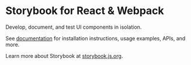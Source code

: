 # Storybook for React & Webpack

Develop, document, and test UI components in isolation.

See [documentation](https://storybook.js.org/docs/get-started/frameworks/react-webpack5?renderer=react&ref=readme) for installation instructions, usage examples, APIs, and more.

Learn more about Storybook at [storybook.js.org](https://storybook.js.org/?ref=readme).
